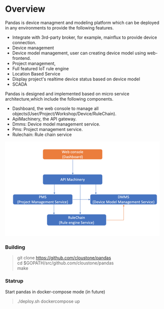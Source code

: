 # Overview

Pandas is device managment and modeling platform which can be deployed in any environments to provide the following features.

* Integrate with 3rd-party broker, for example, mainflux to provide device connection. 
* Device management
* Device model management, user can creating device model using web-frontend.
* Project management,
* Full featured IoT rule engine
* Location Based Service
* Display project's realtime device status based on device model
* SCADA

Pandas is designed and implemented based on micro service architecture,which include the following components.

* Dashboard, the web console to manage all objects(User/Project/Workshop/Device/RuleChain).
* ApiMachinery, the API gateway.
* Dmms: Device model management service.
* Pms: Project management service.
* Rulechain: Rule chain service

![](docs/images/pandas-arch.png)


### Building

> git clone https://github.com/cloustone/pandas  
> cd $GOPATH/src/github.com/cloustone/pandas  
> make 

### Statrup 

Start pandas  in docker-compose mode  (in future)
> ./deploy.sh dockercompose up  

